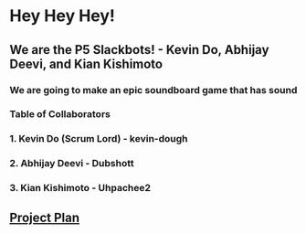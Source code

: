 # Hey Hey Hey!
## We are the P5 Slackbots!  -  Kevin Do, Abhijay Deevi, and Kian Kishimoto
### We are going to make an epic soundboard game that has sound

### Table of Collaborators
### 1. Kevin Do (Scrum Lord) - kevin-dough
### 2. Abhijay Deevi - Dubshott
### 3. Kian Kishimoto - Uhpachee2

## [Project Plan](https://docs.google.com/document/d/1AE2wDFp38JuWuyR5VViy-U6sAXsbcRyoU44dgAqBC0o/edit)
